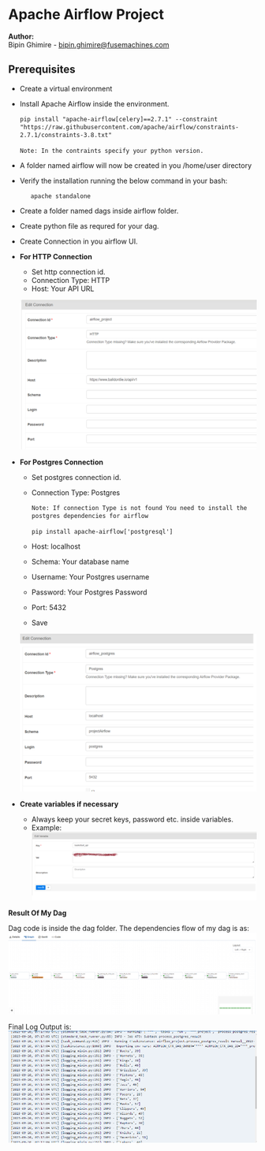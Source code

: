 
# Apache Airflow Project

**Author:**   
Bipin Ghimire - bipin.ghimire@fusemachines.com  

## Prerequisites

- Create a virtual environment
- Install Apache Airflow inside the environment.

      pip install "apache-airflow[celery]==2.7.1" --constraint "https://raw.githubusercontent.com/apache/airflow/constraints-2.7.1/constraints-3.8.txt"  

      Note: In the contraints specify your python version.

- A folder named airflow will now be created in you /home/user directory
- Verify the installation running the below command in  your bash:  

         apache standalone

- Create a folder named dags inside airflow folder.
- Create python file as requred for your dag.

- Create Connection in you airflow UI.

- **For HTTP Connection**
   - Set http connection id.
   - Connection Type: HTTP
   - Host: Your API URL 

   ![Http Connection](/Screenshots/http_connection.png)  


- **For Postgres Connection**
   - Set postgres connection id.
   - Connection Type: Postgres  

         Note: If connection Type is not found You need to install the postgres dependencies for airflow  

         pip install apache-airflow['postgresql']

   - Host: localhost
   - Schema: Your database name
   - Username: Your Postgres username
   - Password: Your Postgres Password
   - Port: 5432
   - Save

    ![Postgres Connection](/Screenshots/postgres_connection.png)  
   

- **Create variables if necessary**
   - Always keep your secret keys, password etc. inside variables.
   - Example:
     ![Variables](/Screenshots/api_variable.png)  


**Result Of My Dag**

Dag code is inside the dag folder.
The dependencies flow of my dag is as:
![Dependencies](/Screenshots/dag_flow.png)


Final Log Output is:
![Final Log](/Screenshots/final_log.png)


